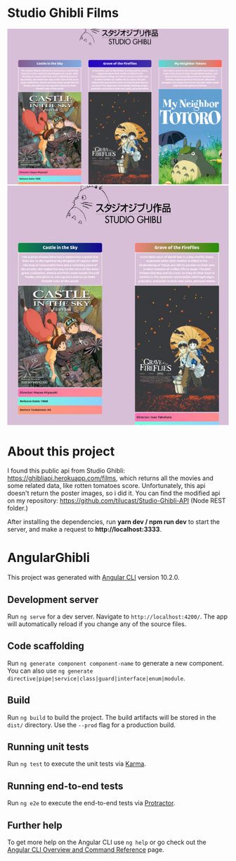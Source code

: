 # Studio Ghibli Films
<img src="./ghibli.png"></img>
<img src="./ghibli2.jpg"></img>


# About this project

I found this public api from Studio Ghibli: https://ghibliapi.herokuapp.com/films, which returns all the movies and some related data, like rotten tomatoes score.
Unfortunately, this api doesn't return the poster images, so i did it. You can find the modified api on my repository: https://github.com/tilucast/Studio-Ghibli-API (Node REST folder.) 

After installing the dependencies, run **yarn dev / npm run dev** to start the server, and make a request to **http://localhost:3333**.

# AngularGhibli

This project was generated with [Angular CLI](https://github.com/angular/angular-cli) version 10.2.0.

## Development server

Run `ng serve` for a dev server. Navigate to `http://localhost:4200/`. The app will automatically reload if you change any of the source files.

## Code scaffolding

Run `ng generate component component-name` to generate a new component. You can also use `ng generate directive|pipe|service|class|guard|interface|enum|module`.

## Build

Run `ng build` to build the project. The build artifacts will be stored in the `dist/` directory. Use the `--prod` flag for a production build.

## Running unit tests

Run `ng test` to execute the unit tests via [Karma](https://karma-runner.github.io).

## Running end-to-end tests

Run `ng e2e` to execute the end-to-end tests via [Protractor](http://www.protractortest.org/).

## Further help

To get more help on the Angular CLI use `ng help` or go check out the [Angular CLI Overview and Command Reference](https://angular.io/cli) page.

